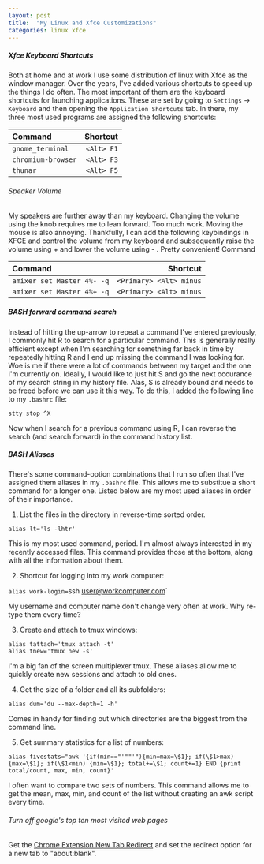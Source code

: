 ```yaml
---
layout: post
title:  "My Linux and Xfce Customizations"
categories: linux xfce
---
```


##### Xfce Keyboard Shortcuts #####

Both at home and at work I use some distribution of linux with Xfce as the window manager. Over the years, I've added various shortcuts to speed up the things I do often. The most important of them are the keyboard shortcuts for launching applications. These are set by going to `Settings` -> `Keyboard` and then opening the `Application Shortcuts` tab. In there, my three most used programs are assigned the following shortcuts:

| Command               | Shortcut               |
|:--------------------- | ----------------------:|
| `gnome_terminal`      | `<Alt> F1`             |
| `chromium-browser`    | `<Alt> F3`             |
| `thunar`              | `<Alt> F5`             |

###### Speaker Volume ######

My speakers are further away than my keyboard. Changing the volume using the knob requires me to lean forward. Too much work. Moving the mouse is also annoying. Thankfully, I can add the following keybindings in XFCE and control the volume from my keyboard and subsequently raise the volume using <Ctrl><Alt> + and lower the volume using <Ctrl><Alt> - . Pretty convenient!
Command


| Command                         | Shortcut                            |
|:------------------------------- | -----------------------------------:|
| `amixer set Master 4%- -q`      | `<Primary> <Alt> minus`             |
| `amixer set Master 4%+ -q`      | `<Primary> <Alt> minus`             |


##### BASH forward command search ######

Instead of hitting the up-arrow to repeat a command I've entered previously, I commonly hit <Ctrl> R to search for a particular command. This is generally really efficient except when I'm searching for something far back in time by repeatedly hitting <Ctrl> R and I end up missing the command I was looking for. Woe is me if there were a lot of commands between my target and the one I'm currently on. Ideally, I would like to just hit <Ctrl> S and go the next occurance of my search string in my history file. Alas, <Ctrl> S is already bound and needs to be freed before we can use it this way. To do this, I added the following line to my `.bashrc` file:

    stty stop ^X

Now when I search for a previous command using <Ctrl> R, I can reverse the search (and search forward) in the command history list.

##### BASH Aliases #####

There's some command-option combinations that I run so often that I've assigned them aliases in my `.bashrc` file. This allows me to substitue a short command for a longer one. Listed below are my most used aliases in order of their importance.

1. List the files in the directory in reverse-time sorted order. 

`alias lt='ls -lhtr'`

This is my most used command, period. I'm almost always interested in my recently accessed files. This command provides those at the bottom, along with all the information about them.

2. Shortcut for logging into my work computer:

`alias work-login=`ssh user@workcomputer.com`

My username and computer name don't change very often at work. Why re-type them every time?

3. Create and attach to tmux windows:

```
alias tattach='tmux attach -t'
alias tnew='tmux new -s'
```

I'm a big fan of the screen multiplexer tmux. These aliases allow me to quickly create new sessions and attach to old ones.

4. Get the size of a folder and all its subfolders:

`alias dum='du --max-depth=1 -h'`

Comes in handy for finding out which directories are the biggest from the command line.

5. Get summary statistics for a list of numbers:

`alias fivestats="awk '{if(min=="'""'"){min=max=\$1}; if(\$1>max) {max=\$1}; if(\$1<min) {min=\$1}; total+=\$1; count+=1} END {print total/count, max, min, count}'`

I often want to compare two sets of numbers. This command allows me to get the mean, max, min, and count of the list without creating an awk script every time.

###### Turn off google's top ten most visited web pages ######

Get the [Chrome Extension New Tab Redirect](https://chrome.google.com/webstore/detail/new-tab-redirect/icpgjfneehieebagbmdbhnlpiopdcmna) and set the redirect option for a new tab to "about:blank".
